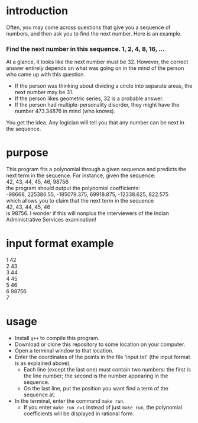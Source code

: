 # introduction
Often, you may come across questions that give you a sequence of numbers, and
then ask you to find the next number. Here is an example.

### Find the next number in this sequence. 1, 2, 4, 8, 16, ...
At a glance, it looks like the next number must be 32. However, the correct
answer entirely depends on what was going on in the mind of the person who came
up with this question.
- If the person was thinking about dividing a circle into separate areas, the
  next number may be 31.
- If the person likes geometric series, 32 is a probable answer.
- If the person had multiple-personality disorder, they might have the number
  473.34876 in mind (who knows).

You get the idea. Any logician will tell you that any number can be next in the
sequence.

# purpose
This program fits a polynomial through a given sequence and predicts the next
term in the sequence. For instance, given the sequence:
<br>
42, 43, 44, 45, 46, 98756
<br>
the program should output the polynomial coefficients:
<br>
-98668, 225386.55, -185079.375, 69918.875, -12338.625, 822.575
<br>
which allows you to claim that the next term in the sequence
<br>
42, 43, 44, 45, 46
<br>
is 98756. I wonder if this will nonplus the interviewers of the Indian
Administrative Services examination!

# input format example
1 42
<br>
2 43
<br>
3 44
<br>
4 45
<br>
5 46
<br>
6 98756
<br>
7

# usage
- Install `g++` to compile this program.
- Download or clone this repository to some location on your computer.
- Open a terminal window to that location.
- Enter the coordinates of the points in the file 'input.txt' (the input format
  is as explained above).
  - Each line (except the last one) must contain two numbers: the first is the
    line number; the second is the number appearing in the sequence.
  - On the last line, put the position you want find a term of the sequence at.
- In the terminal, enter the command `make run`.
  - If you enter `make run r=1` instead of just `make run`, the polynomial
    coefficients will be displayed in rational form.

